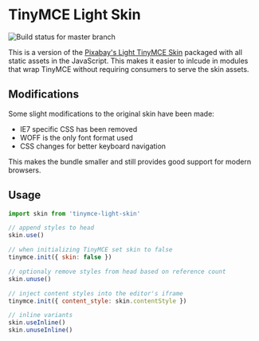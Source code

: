 # TinyMCE Light Skin

![Build status for master branch](https://travis-ci.org/instructure/tinymce-light-skin.svg?branch=master)

This is a version of the [Pixabay's Light TinyMCE Skin][1] packaged with all
static assets in the JavaScript. This makes it easier to inlcude in modules
that wrap TinyMCE without requiring consumers to serve the skin assets.

## Modifications

Some slight modifications to the original skin have been made:

  - IE7 specific CSS has been removed
  - WOFF is the only font format used
  - CSS changes for better keyboard navigation

This makes the bundle smaller and still provides good support for modern
browsers.

## Usage

```javascript
import skin from 'tinymce-light-skin'

// append styles to head
skin.use()

// when initializing TinyMCE set skin to false
tinymce.init({ skin: false })

// optionaly remove styles from head based on reference count
skin.unuse()

// inject content styles into the editor's iframe
tinymce.init({ content_style: skin.contentStyle })

// inline variants
skin.useInline()
skin.unuseInline()
```

[1]: https://pixabay.com/en/blog/posts/a-modern-custom-theme-for-tinymce-4-40/
